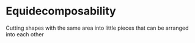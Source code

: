 Equidecomposability
===================

Cutting shapes with the same area into little pieces that can be arranged into each other